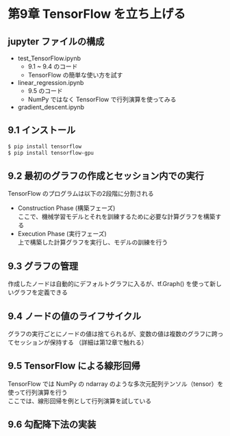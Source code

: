 # 第9章 TensorFlow を立ち上げる

## jupyter ファイルの構成
- test_TensorFlow.ipynb
  - 9.1 ~ 9.4 のコード
  - TensorFlow の簡単な使い方を試す
- linear_regression.ipynb
  - 9.5 のコード
  - NumPy ではなく TensorFlow で行列演算を使ってみる
- gradient_descent.ipynb

## 9.1 インストール
```bash
$ pip install tensorflow
$ pip install tensorflow-gpu
```

## 9.2 最初のグラフの作成とセッション内での実行
TensorFlow のプログラムは以下の2段階に分割される
- Construction Phase (構築フェーズ)    
ここで、機械学習モデルとそれを訓練するために必要な計算グラフを構築する
- Execution Phase (実行フェーズ)    
上で構築した計算グラフを実行し、モデルの訓練を行う

## 9.3 グラフの管理
作成したノードは自動的にデフォルトグラフに入るが、tf.Graph() を使って新しいグラフを定義できる

## 9.4 ノードの値のライフサイクル
グラフの実行ごとにノードの値は捨てられるが、変数の値は複数のグラフに跨ってセッションが保持する
（詳細は第12章で触れる）

## 9.5 TensorFlow による線形回帰
TensorFlow では NumPy の ndarray のような多次元配列テンソル（tensor）を使って行列演算を行う    
ここでは、線形回帰を例として行列演算を試している

## 9.6 勾配降下法の実装
